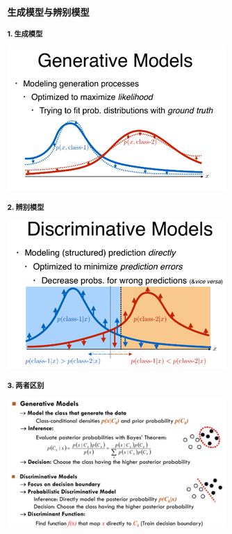 ## 生成模型与辨别模型



### 1. 生成模型

![](./pictures/2)



### 2. 辨别模型

![](./pictures/3)



### 3. 两者区别

![](./pictures/1)



